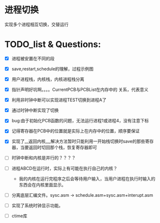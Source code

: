 # 进程切换
实现多个进程相互切换，交替运行

# TODO_list & Questions:
- [x] 进程被安置在不同的段
- [x] save,restart,schedule的理解，过程示例图
- [x] 用户进程栈，内核栈，内核进程栈分离
- [x] 指针声明好坑啊。。。。CurrentPCB与PCBList在内存中的 		关系，代表意义
- [x] 利用非时钟中断可以实现进程TEST切换到进程A了
- [x] 通过时钟中断实现了切换
- [x] bug:由于初始化PCB函数的问题，无法运行进程1或进程4，没有注意下标
- [x] 记得寄存器在PCB中的位置就是实际上在内存中的位置，顺序要保证
- [x] 实现了__返回内核__,解决方法暂时只能利用一开始栈切换时save的那些寄存器，当要返回时切回那个栈，恢复寄存器即可
- [ ] 时钟中断和内核是并行的？？？？
- [ ] 进程ABCD在运行时，实际上有可能在执行自己的内核？
 	- 我的内核在运行完程序之后会等待用户输入，当用户进程在执行时输入的东西会在内核里面显示。
- [ ]  分离底层汇编文件。sysc.asm -> schedule.asm+sysc.asm+interupt.asm
- [ ] 实现了系统时钟显示功能。
- [ ] ctime库

